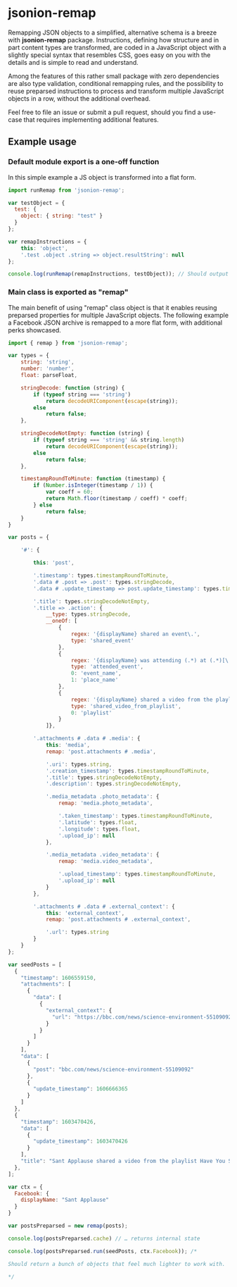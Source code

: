 # jsonion-remap

Remapping JSON objects to a simplified, alternative schema is a breeze with **jsonion-remap** package. Instructions, defining how structure and in part content types are transformed, are coded in a JavaScript object with a slightly special syntax that resembles CSS, goes easy on you with the details and is simple to read and understand.

Among the features of this rather small package with zero dependencies are also type validation, conditional remapping rules, and the possibility to reuse preparsed instructions to process and transform multiple JavaScript objects in a row, without the additional overhead.

Feel free to file an issue or submit a pull request, should you find a use-case that requires implementing additional features.


## Example usage

### Default module export is a one-off function

In this simple example a JS object is transformed into a flat form.

```javascript
import runRemap from 'jsonion-remap';

var testObject = {
  test: { 
  	object: { string: "test" }
  }
};

var remapInstructions = {
	this: 'object',
	'.test .object .string => object.resultString': null
};

console.log(runRemap(remapInstructions, testObject)); // Should output {resultString: "test"}
```

### Main class is exported as "remap" 

The main benefit of using "remap" class object is that it enables reusing preparsed properties for multiple JavaScript objects. The following example a Facebook JSON archive is remapped to a more flat form, with additional perks showcased.

```javascript
import { remap } from 'jsonion-remap';

var types = {
	string: 'string',
	number: 'number',
	float: parseFloat,

	stringDecode: function (string) {
		if (typeof string === 'string')
			return decodeURIComponent(escape(string));
		else
			return false;
	},

	stringDecodeNotEmpty: function (string) {
		if (typeof string === 'string' && string.length)
			return decodeURIComponent(escape(string));
		else
			return false;
	},

	timestampRoundToMinute: function (timestamp) {
		if (Number.isInteger(timestamp / 1)) {
			var coeff = 60;
			return Math.floor(timestamp / coeff) * coeff;
		} else
			return false;
	}
}

var posts = {

	'#': {

		this: 'post',

		'.timestamp': types.timestampRoundToMinute,
		'.data # .post => .post': types.stringDecode,
		'.data # .update_timestamp => post.update_timestamp': types.timestampRoundToMinute,

		'.title': types.stringDecodeNotEmpty,
		'.title => .action': {
			__type: types.stringDecode,
			__oneOf: [
				{
					regex: '{displayName} shared an event\.',
					type: 'shared_event'
				},
				{
					regex: '{displayName} was attending (.*) at (.*)[\.]*',
					type: 'attended_event',
					0: 'event_name',
					1: 'place_name'
				},
				{
					regex: '{displayName} shared a video from the playlist (.*)[\.]*',
					type: 'shared_video_from_playlist',
					0: 'playlist'
				}
			]},

		'.attachments # .data # .media': {
			this: 'media',
			remap: 'post.attachments # .media',

			'.uri': types.string,
			'.creation_timestamp': types.timestampRoundToMinute,
			'.title': types.stringDecodeNotEmpty,
			'.description': types.stringDecodeNotEmpty,

			'.media_metadata .photo_metadata': {
				remap: 'media.photo_metadata',

				'.taken_timestamp': types.timestampRoundToMinute,
				'.latitude': types.float,
				'.longitude': types.float,
				'.upload_ip': null
			},

			'.media_metadata .video_metadata': {
				remap: 'media.video_metadata',

				'.upload_timestamp': types.timestampRoundToMinute,
				'.upload_ip': null
			}
		},

		'.attachments # .data # .external_context': {
			this: 'external_context',
			remap: 'post.attachments # .external_context',

			'.url': types.string
		}
	}
};

var seedPosts = [
  {
    "timestamp": 1606559150,
    "attachments": [
      {
        "data": [
          {
            "external_context": {
              "url": "https://bbc.com/news/science-environment-55109092"
            }
          }
        ]
      }
    ],
    "data": [
      {
        "post": "bbc.com/news/science-environment-55109092"
      },
      {
        "update_timestamp": 1606666365
      }
    ]
  },
  {
    "timestamp": 1603470426,
    "data": [
      {
        "update_timestamp": 1603470426
      }
    ],
    "title": "Sant Applause shared a video from the playlist Have You Seen This?"
  },
];

var ctx = {
  Facebook: {
    displayName: "Sant Applause"
  }
}

var postsPreparsed = new remap(posts);

console.log(postsPreparsed.cache) // … returns internal state

console.log(postsPreparsed.run(seedPosts, ctx.Facebook)); /*

Should return a bunch of objects that feel much lighter to work with.

*/
```